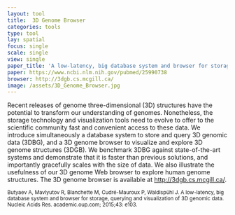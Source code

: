 ```yaml
---
layout: tool
title:  3D Genome Browser
categories: tools
type: tool
lay: spatial
focus: single
scale: single
view: single
paper_title: 'A low-latency, big database system and browser for storage, querying and visualization of 3D genomic data'
paper: https://www.ncbi.nlm.nih.gov/pubmed/25990738
browser: http://3dgb.cs.mcgill.ca/
image: /assets/3D_Genome_Browser.jpg
---
```


Recent releases of genome three-dimensional (3D) structures have the potential to transform our understanding of genomes. Nonetheless, the storage technology and visualization tools need to evolve to offer to the scientific community fast and convenient access to these data. We introduce simultaneously a database system to store and query 3D genomic data (3DBG), and a 3D genome browser to visualize and explore 3D genome structures (3DGB). We benchmark 3DBG against state-of-the-art systems and demonstrate that it is faster than previous solutions, and importantly gracefully scales with the size of data. We also illustrate the usefulness of our 3D genome Web browser to explore human genome structures. The 3D genome browser is available at http://3dgb.cs.mcgill.ca/.

<small>Butyaev A, Mavlyutov R, Blanchette M, Cudré-Mauroux P, Waldispühl J. A low-latency, big database system and browser for storage, querying and visualization of 3D genomic data. Nucleic Acids Res. academic.oup.com; 2015;43: e103.</small>
